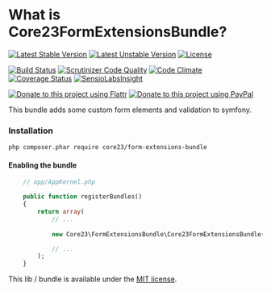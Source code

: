 What is Core23FormExtensionsBundle?
===================================
[![Latest Stable Version](https://poser.pugx.org/core23/form-extensions-bundle/v/stable)](https://packagist.org/packages/core23/form-extensions-bundle)
[![Latest Unstable Version](https://poser.pugx.org/core23/form-extensions-bundle/v/unstable)](https://packagist.org/packages/core23/form-extensions-bundle)
[![License](https://poser.pugx.org/core23/form-extensions-bundle/license)](https://packagist.org/packages/core23/form-extensions-bundle)

[![Build Status](https://travis-ci.org/core23/FormExtensionsBundle.svg)](http://travis-ci.org/core23/FormExtensionsBundle)
[![Scrutinizer Code Quality](https://scrutinizer-ci.com/g/core23/FormExtensionsBundle/badges/quality-score.png)](https://scrutinizer-ci.com/g/core23/FormExtensionsBundle/)
[![Code Climate](https://codeclimate.com/github/core23/FormExtensionsBundle/badges/gpa.svg)](https://codeclimate.com/github/core23/FormExtensionsBundle)
[![Coverage Status](https://coveralls.io/repos/core23/FormExtensionsBundle/badge.svg)](https://coveralls.io/r/core23/FormExtensionsBundle)
[![SensioLabsInsight](https://insight.sensiolabs.com/projects/61081f5b-89e5-4594-93cb-281d4e1f536e/mini.png)](https://insight.sensiolabs.com/projects/51aa4b42-d229-4994-bb3a-156da22a1375)

[![Donate to this project using Flattr](https://img.shields.io/badge/flattr-donate-yellow.svg)](https://flattr.com/profile/core23)
[![Donate to this project using PayPal](https://img.shields.io/badge/paypal-donate-yellow.svg)](https://paypal.me/gripp)

This bundle adds some custom form elements and validation to symfony.

### Installation

```
php composer.phar require core23/form-extensions-bundle
```

#### Enabling the bundle

```php
    // app/AppKernel.php

    public function registerBundles()
    {
        return array(
            // ...
            
            new Core23\FormExtensionsBundle\Core23FormExtensionsBundle(),

            // ...
        );
    }
```

This lib / bundle is available under the [MIT license](LICENSE.md).
